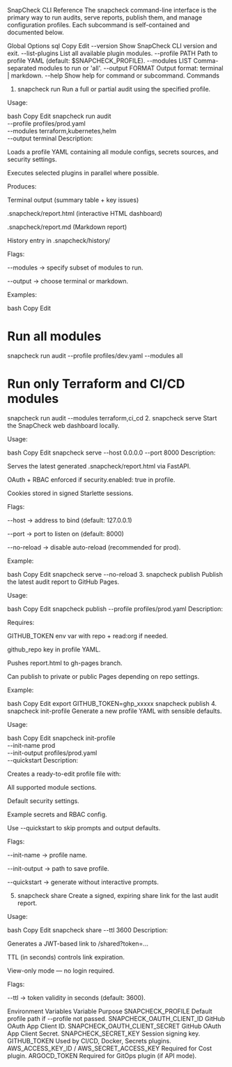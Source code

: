 SnapCheck CLI Reference
The snapcheck command-line interface is the primary way to run audits, serve reports, publish them, and manage configuration profiles.
Each subcommand is self-contained and documented below.

Global Options
sql
Copy
Edit
--version                 Show SnapCheck CLI version and exit.
--list-plugins            List all available plugin modules.
--profile PATH            Path to profile YAML (default: $SNAPCHECK_PROFILE).
--modules LIST            Comma-separated modules to run or 'all'.
--output FORMAT           Output format: terminal | markdown.
--help                    Show help for command or subcommand.
Commands
1. snapcheck run
Run a full or partial audit using the specified profile.

Usage:

bash
Copy
Edit
snapcheck run audit \
  --profile profiles/prod.yaml \
  --modules terraform,kubernetes,helm \
  --output terminal
Description:

Loads a profile YAML containing all module configs, secrets sources, and security settings.

Executes selected plugins in parallel where possible.

Produces:

Terminal output (summary table + key issues)

.snapcheck/report.html (interactive HTML dashboard)

.snapcheck/report.md (Markdown report)

History entry in .snapcheck/history/

Flags:

--modules → specify subset of modules to run.

--output → choose terminal or markdown.

Examples:

bash
Copy
Edit
# Run all modules
snapcheck run audit --profile profiles/dev.yaml --modules all

# Run only Terraform and CI/CD modules
snapcheck run audit --modules terraform,ci_cd
2. snapcheck serve
Start the SnapCheck web dashboard locally.

Usage:

bash
Copy
Edit
snapcheck serve --host 0.0.0.0 --port 8000
Description:

Serves the latest generated .snapcheck/report.html via FastAPI.

OAuth + RBAC enforced if security.enabled: true in profile.

Cookies stored in signed Starlette sessions.

Flags:

--host → address to bind (default: 127.0.0.1)

--port → port to listen on (default: 8000)

--no-reload → disable auto-reload (recommended for prod).

Example:

bash
Copy
Edit
snapcheck serve --no-reload
3. snapcheck publish
Publish the latest audit report to GitHub Pages.

Usage:

bash
Copy
Edit
snapcheck publish --profile profiles/prod.yaml
Description:

Requires:

GITHUB_TOKEN env var with repo + read:org if needed.

github_repo key in profile YAML.

Pushes report.html to gh-pages branch.

Can publish to private or public Pages depending on repo settings.

Example:

bash
Copy
Edit
export GITHUB_TOKEN=ghp_xxxxx
snapcheck publish
4. snapcheck init-profile
Generate a new profile YAML with sensible defaults.

Usage:

bash
Copy
Edit
snapcheck init-profile \
  --init-name prod \
  --init-output profiles/prod.yaml \
  --quickstart
Description:

Creates a ready-to-edit profile file with:

All supported module sections.

Default security settings.

Example secrets and RBAC config.

Use --quickstart to skip prompts and output defaults.

Flags:

--init-name → profile name.

--init-output → path to save profile.

--quickstart → generate without interactive prompts.

5. snapcheck share
Create a signed, expiring share link for the last audit report.

Usage:

bash
Copy
Edit
snapcheck share --ttl 3600
Description:

Generates a JWT-based link to /shared?token=...

TTL (in seconds) controls link expiration.

View-only mode — no login required.

Flags:

--ttl → token validity in seconds (default: 3600).

Environment Variables
Variable	Purpose
SNAPCHECK_PROFILE	Default profile path if --profile not passed.
SNAPCHECK_OAUTH_CLIENT_ID	GitHub OAuth App Client ID.
SNAPCHECK_OAUTH_CLIENT_SECRET	GitHub OAuth App Client Secret.
SNAPCHECK_SECRET_KEY	Session signing key.
GITHUB_TOKEN	Used by CI/CD, Docker, Secrets plugins.
AWS_ACCESS_KEY_ID / AWS_SECRET_ACCESS_KEY	Required for Cost plugin.
ARGOCD_TOKEN	Required for GitOps plugin (if API mode).